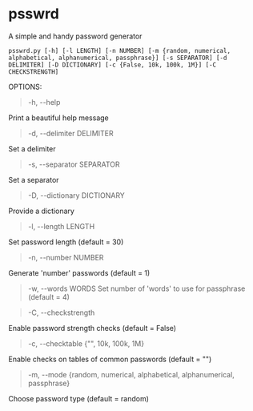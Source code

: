 # psswrd
A simple and handy password generator

```
psswrd.py [-h] [-l LENGTH] [-n NUMBER] [-m {random, numerical, alphabetical, alphanumerical, passphrase}] [-s SEPARATOR] [-d DELIMITER] [-D DICTIONARY] [-c {False, 10k, 100k, 1M}] [-C CHECKSTRENGTH]
```

OPTIONS:

> -h, --help

Print a beautiful help message

> -d, --delimiter DELIMITER

Set a delimiter

> -s, --separator SEPARATOR

Set a separator

> -D, --dictionary DICTIONARY

Provide a dictionary

> -l, --length LENGTH

Set password length (default = 30)

> -n, --number NUMBER

Generate 'number' passwords (default = 1)

> -w, --words WORDS
Set number of 'words' to use for passphrase (default = 4)

> -C, --checkstrength

Enable password strength checks (default = False)

> -c, --checktable {"", 10k, 100k, 1M}

Enable checks on tables of common passwords (default = "")

> -m, --mode {random, numerical, alphabetical, alphanumerical, passphrase}

Choose password type (default = random)
